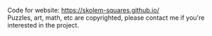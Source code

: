 Code for website: https://skolem-squares.github.io/  
Puzzles, art, math, etc are copyrighted, please contact me if you're interested in the project.
